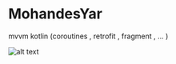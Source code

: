 # MohandesYar

mvvm kotlin (coroutines , retrofit , fragment , ... )

![alt text](https://alisamadzadeh.ir/mohandes.jpg)
